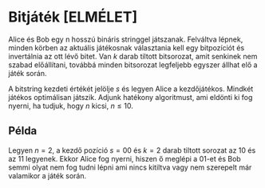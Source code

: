 # Bitjáték [ELMÉLET]

Alice és Bob egy n hosszú bináris stringgel játszanak. Felváltva lépnek, minden körben az aktuális játékosnak választania kell egy bitpozíciót és invertálnia az ott lévő bitet. Van $k$ darab tiltott bitsorozat, amit senkinek nem szabad előállítani, továbbá minden bitsorozat legfeljebb egyszer állhat elő a játék során.

A bitstring kezdeti értékét jelölje $s$ és legyen Alice a kezdőjátékos. Mindkét játékos optimálisan játszik. Adjunk hatékony algoritmust, ami eldönti ki fog nyerni, ha tudjuk, hogy $n$ kicsi, $n \leq 10$.

## Példa

Legyen $n=2$, a kezdő pozíció $s=00$ és $k=2$ darab tiltott sorozat az $10$ és az $11$ legyenek. Ekkor Alice fog nyerni, hiszen ő meglépi a $01$-et és Bob semmi olyat nem fog tudni lépni ami nincs kitiltva vagy nem szerepelt már valamikor a játék során.

